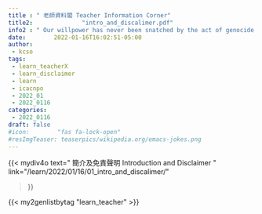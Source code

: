 ```yaml
---
title : " 老師資料閣 Teacher Information Corner"
title2:              "intro_and_discalimer.pdf"
info2 : " Our willpower has never been snatched by the act of genocide."
date:        2022-01-16T16:02:51-05:00
author:
 - kcso
tags:
 - learn_teacherX
 - learn_disclaimer
 - learn
 - icacnpo
 - 2022_01
 - 2022_0116
categories:
 - 2022_0116
draft: false
#icon:        "fas fa-lock-open"
#resImgTeaser: teaserpics/wikipedia.org/emacs-jokes.png
---
```


{{< mydiv4o
 text=" 簡介及免責聲明 Introduction and Disclaimer "
 link="/learn/2022/01/16/01_intro_and_discalimer/"
 >}}



{{< my2genlistbytag "learn_teacher" >}}



